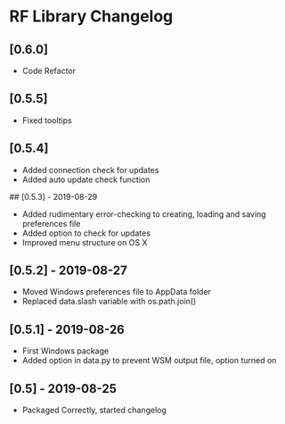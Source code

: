 # RF Library Changelog

## [0.6.0]
- Code Refactor

## [0.5.5]
- Fixed tooltips

## [0.5.4]
- Added connection check for updates
- Added auto update check function

## [0.5.3] - 2019-08-29
- Added rudimentary error-checking to creating, loading and saving preferences file
- Added option to check for updates
- Improved menu structure on OS X

## [0.5.2] - 2019-08-27
- Moved Windows preferences file to AppData folder
- Replaced data.slash variable with os.path.join()

## [0.5.1] - 2019-08-26
- First Windows package
- Added option in data.py to prevent WSM output file, option turned on

## [0.5] - 2019-08-25
- Packaged Correctly, started changelog